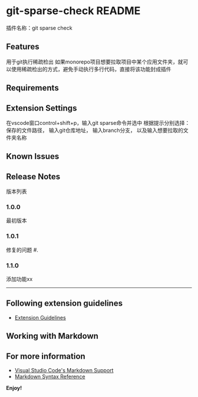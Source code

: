 # git-sparse-check README
插件名称：git sparse check
 

## Features

用于git执行稀疏检出
如果monorepo项目想要拉取项目中某个应用文件夹，就可以使用稀疏检出的方式，避免手动执行多行代码，直接将该功能封成插件

## Requirements
 

## Extension Settings

在vscode窗口control+shift+p，输入git sparse命令并选中
根据提示分别选择：
保存的文件路径，
输入git仓库地址，
输入branch分支，
以及输入想要拉取的文件夹名称

## Known Issues
 

## Release Notes

版本列表

### 1.0.0

最初版本

### 1.0.1

修复的问题 #.

### 1.1.0

添加功能xx

---

## Following extension guidelines


* [Extension Guidelines](https://code.visualstudio.com/api/references/extension-guidelines)

## Working with Markdown


## For more information

* [Visual Studio Code's Markdown Support](http://code.visualstudio.com/docs/languages/markdown)
* [Markdown Syntax Reference](https://help.github.com/articles/markdown-basics/)

**Enjoy!**
